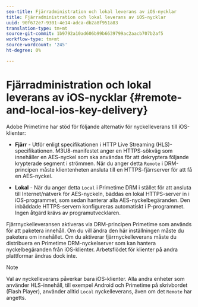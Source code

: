 ```yaml
---
seo-title: Fjärradministration och lokal leverans av iOS-nycklar
title: Fjärradministration och lokal leverans av iOS-nycklar
uuid: 90f672e7-9301-4e14-adca-db2a8f951a83
translation-type: tm+mt
source-git-commit: 1b9792a10ad606b99b6639799ac2aacb707b2af5
workflow-type: tm+mt
source-wordcount: '245'
ht-degree: 0%

---
```



# Fjärradministration och lokal leverans av iOS-nycklar {#remote-and-local-ios-key-delivery}

Adobe Primetime har stöd för följande alternativ för nyckelleverans till iOS-klienter:

* **Fjärr** - Utför enligt specifikationen i HTTP Live Streaming (HLS)-specifikationen. M3U8-manifestet anger en HTTPS-sökväg som innehåller en AES-nyckel som ska användas för att dekryptera följande krypterade segment i strömmen. När du anger detta `Remote` i DRM-principen måste klientenheten ansluta till en HTTPS-fjärrserver för att få en AES-nyckel.

* **Lokal** - När du anger detta `Local` i Primetime DRM i stället för att ansluta till Internet/nätverk för AES-nyckeln, bäddas en lokal HTTPS-server in i iOS-programmet, som sedan hanterar alla AES-nyckelbegäranden. Den inbäddade HTTPS-servern konfigureras automatiskt i P-programmet. Ingen åtgärd krävs av programutvecklaren.

Fjärrnyckelleveransen aktiveras via DRM-principen Primetime som används för att paketera innehåll. Om du vill ändra den här inställningen måste du paketera om innehållet. Om du aktiverar fjärrnyckelleverans måste du distribuera en Primetime DRM-nyckelserver som kan hantera nyckelbegäranden från iOS-klienter. Arbetsflödet för klienter på andra plattformar ändras dock inte.

>[!NOTE]
>
>Val av nyckelleverans påverkar bara iOS-klienter. Alla andra enheter som använder HLS-innehåll, till exempel Android och Primetime på skrivbordet (Flash Player), använder alltid `Local` nyckelleverans, även om det `Remote` har angetts.


